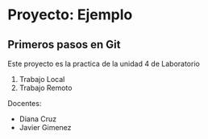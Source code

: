# Proyecto: Ejemplo
## Primeros pasos en Git

Este proyecto es la practica de la unidad 4 de Laboratorio
1. Trabajo Local
2. Trabajo Remoto

Docentes:
- Diana Cruz
- Javier Gimenez
